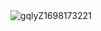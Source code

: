 <div align="center">
    <img src="https://github.com/MohammadHarakeh/MohammadHarakeh/assets/92041867/57235385-e01e-4773-83b6-e5dd3ed28a3a" alt="gqlyZ1698173221">
</div>



<!--
**MohammadHarakeh/MohammadHarakeh** is a ✨ _special_ ✨ repository because its `README.md` (this file) appears on your GitHub profile.

Here are some ideas to get you started:

- 🔭 I’m currently working on ...![Uploading gqlyZ1698173221.png…]()

- 🌱 I’m currently learning ...
- 👯 I’m looking to collaborate on ...
- 🤔 I’m looking for help with ...
- 💬 Ask me about ...
- 📫 How to reach me: ...
- 😄 Pronouns: ...
- ⚡ Fun fact: ...
-->
